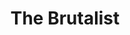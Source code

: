 ---
title: "The Brutalist"
year: 2024
rating: 2.5
stars: "★★½"
liked: false
rewatched: false
permalink: "the-brutalist"
watched_on: 2025-02-23
---